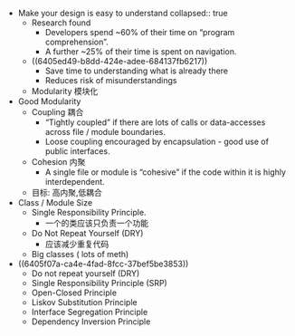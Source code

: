 - Make your design is easy to understand
  collapsed:: true
	- Research found
		- Developers spend ~60% of their time on “program comprehension”.
		- A further ~25% of their time is spent on navigation.
	- ((6405ed49-b8dd-424e-adee-684137fb6217))
		- Save time to understanding what is already there
		- Reduces risk of misunderstandings
	- Modularity 模块化
- Good Modularity
	- Coupling 耦合
		- “Tightly coupled” if there are lots of calls or data-accesses across file / module boundaries.
		- Loose coupling encouraged by encapsulation - good use of public interfaces.
	- Cohesion 内聚
		- A single file or module is “cohesive” if the code within it is highly interdependent.
	- 目标: 高内聚,低耦合
- Class / Module Size
	- Single Responsibility Principle.
		- 一个的类应该只负责一个功能
	- Do Not Repeat Yourself (DRY)
		- 应该减少重复代码
	- Big classes ( lots of meth)
- ((6405f07a-ca4e-4fad-8fcc-37bef5be3853))
	- Do not repeat yourself (DRY)
	- Single Responsibility Principle (SRP)
	- Open-Closed Principle
	- Liskov Substitution Principle
	- Interface Segregation Principle
	- Dependency Inversion Principle